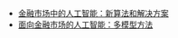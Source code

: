 +   [金融市场中的人工智能：新算法和解决方案](docs/ai-fin-mkt-nw-algo-solu/README.md)
+   [面向金融市场的人工智能：多模型方法](docs/ai-fin-mkt-plmdl-aprc/README.md)